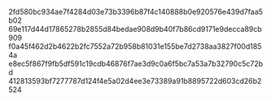 2fd580bc934ae7f4284d03e73b3396b87f4c140888b0e920576e439d7faa5b02
69e117d44d17865278b2855d84bedae908d9b40f7b86cd9171e9decca89cb909
f0a45f462d2b4622b2fc7552a72b958b81031e155be7d2738aa3827f00d1854a
e8ec5f867f9fb5df591c19cdb46876f7ae3d9c0a6f5bc7a53a7b32790c5c72bd
412813593bf7277787d124f4e5a02d4ee3e73389a91b8895722d603cd26b2524
